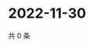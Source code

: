 # 2022-11-30

共 0 条

<!-- BEGIN WEIBO -->
<!-- 最后更新时间 Wed Nov 30 2022 18:16:09 GMT+0800 (China Standard Time) -->

<!-- END WEIBO -->
